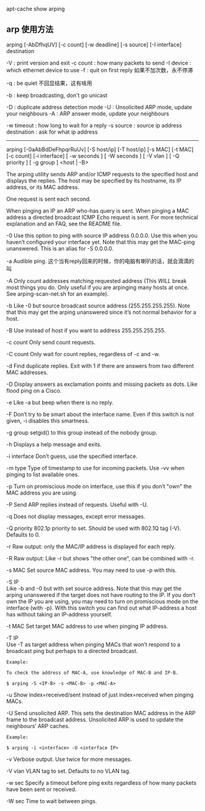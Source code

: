 
apt-cache show arping

## arp 使用方法

arping [-AbDfhqUV] [-c count] [-w deadline] [-s source] [-I interface] destination

-V : print version and exit
-c count : how many packets to send
-I device : which ethernet device to use
-f : quit on first reply
    如果不加次数，永不停滞

-q : be quiet
    不回显结果，这有啥用

-b : keep broadcasting, don't go unicast

-D : duplicate address detection mode
-U : Unsolicited ARP mode, update your neighbours
-A : ARP answer mode, update your neighbours

-w timeout : how long to wait for a reply
-s source : source ip address
destination : ask for what ip address


---

arping  [-0aAbBdDeFhpqrRuUv] [-S host/ip] [-T host/ip] [-s MAC]    [-t MAC] [-c count] [-i interface] [ -w
seconds ] [ -W seconds  ] [ -V vlan  ] [ -Q priority  ] [ -g group  ] <host | -B>



The arping utility sends ARP and/or ICMP requests to the specified host and displays the replies. The host
may be specified by its hostname, its IP address, or its MAC address.

One request is sent each second.

When pinging an IP an ARP who-has query is sent. When pinging a MAC address a directed broadcast ICMP Echo
request is sent. For more technical explanation and an FAQ, see the README file.




-0     Use this option to ping with source IP address 0.0.0.0. Use this when you haven’t  configured  your
interface yet.  Note that this may get the MAC-ping unanswered.  This is an alias for -S 0.0.0.0.

-a     Audible ping.
       这个当有reply回来的时候，你的电脑有喇叭的话，就会滴滴的叫 

-A     Only  count addresses matching requested address (This *WILL* break most things you do. Only useful
       if you are arpinging many hosts at once. See arping-scan-net.sh for an example).

-b     Like -0 but source broadcast source address (255.255.255.255).  Note that this may get  the  arping
       unanswered since it’s not normal behavior for a host.

-B     Use instead of host if you want to address 255.255.255.255.

-c count
    Only send count requests.

-C count
    Only wait for count replies, regardless of -c and -w.

-d     Find duplicate replies. Exit with 1 if there are answers from two different MAC addresses.

-D     Display answers as exclamation points and missing packets as dots.  Like flood ping on a Cisco.

-e     Like -a but beep when there is no reply.

-F     Don’t  try to be smart about the interface name. Even if this switch is not given, -i disables this smartness.

-g group
       setgid() to this group instead of the nobody group.

-h     Displays a help message and exits.

-i interface
       Don’t guess, use the specified interface.

-m type
       Type of timestamp to use for incoming packets.  Use -vv when pinging to list available ones.

-p     Turn on promiscious mode on interface, use this if you don’t "own" the MAC address you are using.

-P     Send ARP replies instead of requests. Useful with -U.

-q     Does not display messages, except error messages.

-Q priority
       802.1p priority to set. Should be used with 802.1Q tag (-V).  Defaults to 0.

-r     Raw output: only the MAC/IP address is displayed for each reply.

-R     Raw output: Like -r but shows "the other one", can be combined with -r.

-s MAC Set source MAC address. You may need to use -p with this.

-S IP  
    Like -b and -0 but with set source address.  Note that this may get the arping  unanswered  if  the
    target does not have routing to the IP. If you don’t own the IP you are using, you may need to turn
    on promiscious mode on the interface (with -p). With this switch you can find out what IP-address a
    host has without taking an IP-address yourself.

-t MAC 
    Set target MAC address to use when pinging IP address.

-T IP  
    Use  -T as target address when pinging MACs that won’t respond to a broadcast ping but perhaps to a
    directed broadcast.

    Example:

    To check the address of MAC-A, use knowledge of MAC-B and IP-B.

    $ arping -S <IP-B> -s <MAC-B> -p <MAC-A>

-u     Show index=received/sent instead of just index=received when
       pinging MACs.

-U     Send unsolicited ARP. This sets the destination MAC address in
       the ARP frame to the broadcast address. Unsolicited ARP is used
       to update the neighbours’ ARP caches.

    Example:

    $ arping -i <interface> -U <interface IP>

-v     Verbose output. Use twice for more messages.

-V vlan
    VLAN tag to set. Defaults to no VLAN tag.

-w sec Specify a timeout before ping exits regardless of how many packets have been sent or received.

-W sec Time to wait between pings.

